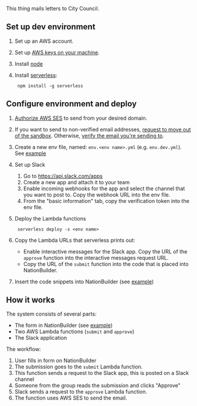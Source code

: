 This thing mails letters to City Council.

## Set up dev environment

1. Set up an AWS account.
2. Set up [AWS keys on your machine](http://docs.aws.amazon.com/cli/latest/userguide/cli-config-files.html).
3. Install [node](https://nodejs.org/)
4. Install [serverless](https://serverless.com/):

        npm install -g serverless

## Configure environment and deploy

1. [Authorize AWS SES](http://docs.aws.amazon.com/ses/latest/DeveloperGuide/verify-domains.html) to send from your desired domain.
2. If you want to send to non-verified email addresses, [request to move out of the sandbox](http://docs.aws.amazon.com/ses/latest/DeveloperGuide/request-production-access.html). Otherwise, [verify the email you're sending to](http://docs.aws.amazon.com/ses/latest/DeveloperGuide/verify-email-addresses.html).
3. Create a new env file, named: `env.<env name>.yml` (e.g. `env.dev.yml`). See [example](env.example.yml)
4. Set up Slack
    1. Go to https://api.slack.com/apps
    2. Create a new app and attach it to your team
    3. Enable incoming webhooks for the app and select the channel that you want to post to. Copy the webhook URL into the env file.
    4. From the "basic information" tab, copy the verification token into the env file.
5. Deploy the Lambda functions

        serverless deploy -s <env name>

6. Copy the Lambda URLs that serverless prints out:
    - Enable interactive messages for the Slack app. Copy the URL of the `approve` function into the interactive messages request URL.
    - Copy the URL of the `submit` function into the code that is placed into NationBuilder.
7. Insert the code snippets into NationBuilder (see [example](example.html))

## How it works

The system consists of several parts:

- The form in NationBuilder (see [example](example.html))
- Two AWS Lambda functions (`submit` and `approve`)
- The Slack application

The workflow:

1. User fills in form on NationBuilder
2. The submission goes to the `submit` Lambda function.
3. This function sends a request to the Slack app, this is posted on a Slack channel
4. Someone from the group reads the submission and clicks "Approve"
5. Slack sends a request to the `approve` Lambda function.
6. The function uses AWS SES to send the email.
